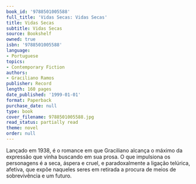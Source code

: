 ```yaml
---
book_id: '9788501005588'
full_title: 'Vidas Secas: Vidas Secas'
title: Vidas Secas
subtitle: Vidas Secas
source: Bookshelf
owned: true
isbn: '9788501005588'
language:
- Portuguese
topics:
- Contemporary Fiction
authors:
- Graciliano Ramos
publisher: Record
length: 160 pages
date_published: '1999-01-01'
format: Paperback
purchase_date: null
type: book
cover_filename: 9788501005588.jpg
read_status: partially read
theme: novel
order: null
---
```

Lançado em 1938, é o romance em que Graciliano alcança o máximo da expressão que vinha buscando em sua prosa. O que impulsiona os personagens é a seca, áspera e cruel, e paradoxalmente a ligação telúrica, afetiva, que expõe naqueles seres em retirada a procura de meios de sobrevivência e um futuro.

